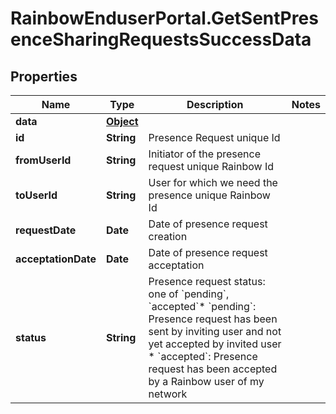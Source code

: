 # RainbowEnduserPortal.GetSentPresenceSharingRequestsSuccessData

## Properties

Name | Type | Description | Notes
------------ | ------------- | ------------- | -------------
**data** | [**Object**](.md) |  | 
**id** | **String** | Presence Request unique Id | 
**fromUserId** | **String** | Initiator of the presence request unique Rainbow Id | 
**toUserId** | **String** | User for which we need the presence unique Rainbow Id | 
**requestDate** | **Date** | Date of presence request creation | 
**acceptationDate** | **Date** | Date of presence request acceptation | 
**status** | **String** | Presence request status: one of &#x60;pending&#x60;, &#x60;accepted&#x60;* &#x60;pending&#x60;: Presence request has been sent by inviting user and not yet accepted by invited user * &#x60;accepted&#x60;: Presence request has been accepted by a Rainbow user of my network   | 


